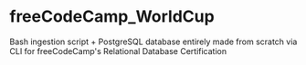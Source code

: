 # freeCodeCamp_WorldCup
Bash ingestion script + PostgreSQL database entirely made from scratch via CLI for freeCodeCamp's Relational Database Certification
